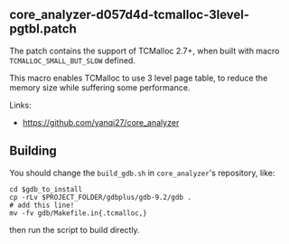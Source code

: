core_analyzer-d057d4d-tcmalloc-3level-pgtbl.patch
-------------------------------------------------

The patch contains the support of TCMalloc 2.7+, when built with macro `TCMALLOC_SMALL_BUT_SLOW` defined.

This macro enables TCMalloc to use 3 level page table, to reduce the memory size while suffering some performance.

Links:

* <https://github.com/yanqi27/core_analyzer>

## Building

You should change the `build_gdb.sh` in `core_analyzer`'s repository, like:

```shell
cd $gdb_to_install
cp -rLv $PROJECT_FOLDER/gdbplus/gdb-9.2/gdb .
# add this line!
mv -fv gdb/Makefile.in{.tcmalloc,}
```

then run the script to build directly.
